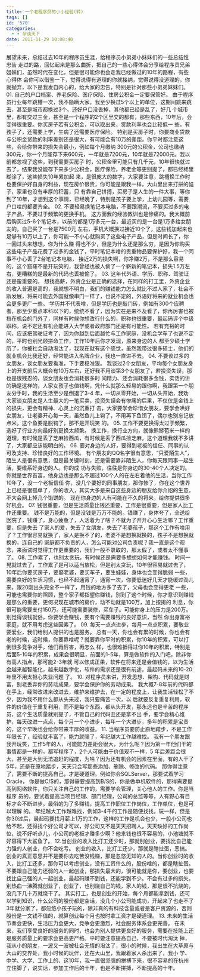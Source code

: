 ```yaml
---
title: 一个老程序员的小小经验(转)
tags: []
id: '570'
categories:
  - - 杂谈天下
date: 2011-11-29 10:08:40
---
```


展望未来，总结过去10年的程序员生涯，给程序员小弟弟小妹妹们的一些总结性忠告 走过的路，回忆起来是那么曲折，把自己的一些心得体会分享给程序员兄弟姐妹们，虽然时代在变化，但是很可能你也会走我已经做过的10年的路程，有些心得体 会你可以借鉴一下，觉得说得有道理的你就接纳，觉得说得没道理的，你就抛弃，以下是我发自内心的，给大家的忠告，特别是针对那些小弟弟妹妹们。 01. 自己的户口档案、养老保险、医疗保险、住房公积金一定要保管好。 由于程序员行业每年跳槽一次，我不隐瞒大家，我至少换过5个以上的单位，这期间跳来跳去，甚至是城市都换过3个。还好户口没丢掉，其他都已经是乱了，好几 个城市里，都有交过三金，甚至是一个程序的2个区里交的都有，那些东西，10年后，会变得很重要。你买房子若有公积金，可以取出来，贷款利率也会比较低一 些，有孩子了，还需要上学，生病了还需要医疗保险。 特别是买房子时，你要商业贷款与公积金贷款的利率差别还是很大，有可能会有10万的差距。你平时都注意这些，会给你带来的损失会最小，例如每个月缴纳 300元的公积金，公司也缴纳300元，你一个月能存下来600元，一年就是7200元，10年就是72000元。我以前都忽视了这些，到我需要买房子 时，公积金里可能只有几千元，10年很快就过去了，结果我没能存下来多少公积金，医疗保险，养老金等更别提了，都已经稀里糊涂了，这些损失10年累加起 来，是很庞大的数字，大家要注意，跳槽换工作时也要保护好自身的利益，现在房价很贵，你可能是跟我一样，大山里出来打拼的娃子，家里也没有丰厚的积蓄，只 有靠自己拼搏，买房子是人生的一件大事，等你到了10年，才想到这个事情，已经晚了，特别是孩子要上学，上幼儿园等，需要户口啥的都要齐全。 02. 不要轻易换笔记本电脑，不要跟潮流，不要买过多的电子产品，不要过于频繁的更换手机。 这方面我的经验教训也是惨痛的。我大概前后购买过5-6个笔记本，以前的都是1万多元一台，最近买的是一台是1万多给女朋友的，自己买了一台是7500元 左右，手机大概换过接近10个了，这些钱加起来也足够有10万以上了，你可能一不小心就购买了这些电子产品，但是时间长了，你一回过头来想想，你为什么赚 得也不少，但是为什么还是那么穷，是因为你购买这些电子产品花费了过多的金钱了，平时笔记本啥的贵重物品要保护好，我一个同事不小心丢了2台笔记本电脑， 接近2万的损失啊，你净赚2万，不是那么容易的，这个窟窿不是开玩笑的，我曾经也被人偷了一个崭新的笔记本，损失1.5万左右，更糟糕的是最新的代码也丢被偷了。 03. 这年代外语、学历、职称、驾驶证还是蛮重要的。 想找高薪，外资企业是正确的选择，在同样的打工里，外资企业的收入普遍是高的，我就想不明白，我们的赚钱能力怎么就比不过人家了，社会不断发展，将来可能去外国就像串门一样了，也说不定的，外语好将来的就业机会也会更多更广一些。 学历并不代表啥，但是学历也是敲门砖，例如有300个应聘者，那至少重点本科以下的，统统不看了，因为实在是来不及看了，你再厉害也被挡在机会的门外了，同样有时候你想改行什么的，职称也很重要，最起码评个中级职称，说不定还有机会能进入大学或者政府部门还是有可能性。 若有充裕的时间，应该把驾驶证考了，因为你越到后面越忙与工作家庭，没机会学车了也说不定的，平时也别光顾拼命工作，工作10年后你才发现，原来身边的人 都至少硕士学历了，你被社会自动淘汰了，我现在就有这个感觉，虽然我带过很多硕士，他们的就业机会比我还好，经常能进入名牌企业，我也一直进不去。 04. 不要谈过多的女朋友，谈女朋友要看准，下手要稳准狠。 我谈过2个女朋友，平均每个女朋友身上的开支前后大概会有10万左右，还好我不用谈第3个女朋友了，若投资失误，那也是很残忍的，谈女朋友也会消耗很多时 间精力、还会消耗很多金钱，实话的讲的确是这样的，人家女孩子也值钱啊，凭什么就那么轻易的跟你啊，我跟第一个朋友分手时，我的生活至少是倒退了3-4 年，一切从零开始，一切从头开始，我劝大家谈女朋友是人生最大的一笔买卖，投资失误会有惨痛的后果，不仅仅是金钱上的损失，更会有精神、心灵上的沉重打 击，大家要学会珍惜女朋友，要学会哄好女朋友，让老婆开心每一天，虽然鱼儿上钩了，不用再下鱼饵了，偶尔也别忘记放点米，这个鱼要是脱钩了，那不是开玩笑 的。 05. 工作不要更换得太过于频繁，选好了行业方向最好别更换太频繁。 换工作，换行业方向，就像熊掰苞米一样的道理，有时候是丢了芝麻捡西瓜，有时候是丢了西瓜捡芝麻，这个道理我就不多讲了，大家都应该能明白的。 06. 要对身边的人好，要得到老板的信任、同事的认可及支持、珍惜良好的工作环境。 有个朋友的QQ名字很有意思，“只爱陌生人”，陌生人是很有意思，但是最关键时刻，还是需要靠非陌生人，你每天跟同事一起生活，要维系好身边的人。你的成 功与失败，往往是你身边的30-40个人决定的。你就是世界首富，他身边也是那么不超过100个人的在左右着他的生活，当你工作10年了，没一个老板信任 你，没几个要好的同事朋友，那你惨了，你在这个世界上已经是很孤单了，你的收入，其实大多是来自这些身边的朋友给你介绍的生意，不大会网上掉几个馅饼的。 现在你身边的人有可能在不久的将来，给你提供很多好机会。 07. 钱很重要，但是生活质量比钱还重要，工作是很重要，但是家人比工作还重要。 钱不是万能的，但是没钱是万万不能的。钱赚了，身体夸了，全送给医院了，钱赚了，身心疲惫了，人活着为了啥？不就为了开开心心生活嘛？工作重要，但是失去 了家人的爱，失去了女朋友，失去了老婆孩子，那这个工作有啥用了？工作很容易就换了，家人是换不了的，老婆不是想换就换的，孩子不是想换就换的，连自己的 家庭都不负责的人，怎么可能对公司负责呢？我一直是这个观念，来面试时觉得工作更重要的，我们一般不录取的，那太假了，或者太不懂事了。 08. 工作累了，也别太贪玩，有时候还是需要多想想如何才能赚钱。 时间一晃就过去了，工作累了是可以适当放松，但是别太贪玩，10年很容易就过去了，10年后你要买房子，要娶老婆，要买车子，要生娃娃，身体也会变得脆弱 一些，需要良好的生活习惯，也经不起通宵了，通宵一次，你要低迷好几天才能缓过劲儿来，跟20刚出头完全不一样了，用钱的地方多了去了，父母也会变得更老 一些，可能也需要你的照顾，整个家子都指望你赚钱，别到了这个时候，你才意识到赚钱是那么的重要，更何况现在城市的房价，动不动就是100万，加上按揭的 利息，你很可能需要支付150万。还可能需要装修，买车子。可能你身上的压力是200万。别觉得谈钱就俗，你要学会赚钱，要有个需要赚钱的良好意识，当然 你出身富裕家庭，就不用考虑这些因素了。 09. 每天一点点进步，每月一点点积累，要敬业要爱业，我们给别人提供的也是服务。 总有一天，你也会有累的时候，你也会有老的时候，这时候，你要靠啥呢？就要靠你平时的积累，你10年的积累，可以打倒很多竞争对手，他们再厉害，再怎么 样，也很难抵得过你10年的积累，特别是后面5-10年的积累，成果会很明显，前面的1-5年，算是做软件的入门吧，除非你有高人指点，那可能2-3年就 可以修成正果，软件在将来还是会值钱的，以为生活会越来越智能化，越来越数字化，软件的需求还是很有前途，最起码未来的10-20年里不用太担心失业问题 了。 10. 对程序员来讲，开发思想、架构、代码就是财富，别老丢弃你的劳动成果，要学会保护你的劳动成果。 我大概7-8年前的代码都在手上，经常改进来改进去，维护来维护去，在一定的程度上，让我生活轻松了不少，因为我不用什么都从头来过，我只要痛苦一次，以 后就要反复重复利用，软件的价值在于重复利用，而不是每个东西，都从头开发，那永远也是辛苦的程序员，这个生活质量就别提了，不管自己的代码丑还是拿不出 手，要学会精心维护，每天改进一点点，每个月一个小进步，每年一个大进步，多年的积累是宝贵的，这个早晚也会给你带来丰厚的收益。 11. 当程序员要防止原地踏步，不是工作年限长了，经验就丰富了，能力就强了，年纪越大工作越难找。 我有一个朋友跟我开玩笑，工作5年的人，可能能力差距会很大，为什么呢？因为第一年他们干的事情都是一样的，都写程序了，2个人可能由于价值观不一样，5 年后差距会很大，甚至是大到无法追赶的程度，为啥？因为还有机会的因素在里面，有的人干了5年，还是在原地踏步，天天只会写那些添加、删除、修改的代码。 那你得注意了，需要不断的提高自己，才是硬道理。例如你会SQLServer，那要试着学习Oracle， 你是做C/S的，那得需要提高到B/S的，你是做单机软件的，那得需要提高到网络软件，你只关注自己的工作的，需要学会管理，关心他人的工作。你是当程序 员的，要试着提高当项目经理、部门经理，公司的总监等等，人有野心有目标才会不断进步，最俗的为了多赚钱，提高工作职位工作岗位，工作单位，也是可以理解 的。 年纪越大工作越难找，例如3-4千的工作是随便找找，玩一样，但是你30过后，最起码要找月薪上1万的工作，这样的工作是机会也少，一般小公司也给不起，还得找个好公司才可以，好公司又不是天天招聘人，天天缺好的工作岗位，说不好听点儿，小公司的老板才赚多少啊？他来钱也很不容易的，小池塘就不好容得下大鲨鱼了。 12.当创业的收入比打工还少时，那就别创业，要找比自己能力强的人创业，你不会吃亏。 创业的收入，比打工还少，那就是瞎扯蛋，恶搞。创业的真正意思并不是要你去吃苦没钱赚，那是忽悠无知的人的。当你创业时的收入，比打工还多，那你可以考虑创业，没有工资什么的，股份啥的，都是瞎扯蛋。 不要跟自己能力还弱的人一起创业，那损失最大的，很可能就是你，要创业，也要找比自己强的人一起创业，最起码赚不到钱，还能学到不少。不会有过多的损失。别热血一沸腾就创业了，创业了，也别烧自己的钱，家人的钱，那是很不抗烧的，没几下几十万就烧干了。 其实打工，也是创业的开始，每个月都能拿到钱，还可以学到知识，什么公司的股份都是空话，没几个小公司能成功，开起来了也走不了3年就分家了，都忽悠小孩子玩的，除非真的有科技含量或者是客户资源的，否则股份是一文钱不值的，就算创业每个月也按时拿工资才是硬道理。 13. 未来的生活节奏会更快，生活压力会更大，竞争会更激烈，社会服务体系会更完善。 在未来，我们享受良好的服务的同时，也会为别人提供更良好的服务，需要在技能上还是服务质量上的要求会更高更严格。平时要注意提高自己，不要被时代淘汰 掉，我从小的朋友，一波又一波被社会无情的淘汰了，很小的时候，我出生在大草原与大山的交界处，我小时候的玩伴，还在大山里，我跟着家人杀出来了，我小 学、中学、大学、工作上的、这10年，我一直很坚强的拼搏下来，很不容易的在杭州立住脚了，说实话，参加工作后的十年，也是不断拼搏，不断提高的十年。